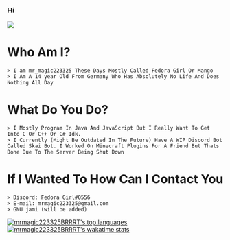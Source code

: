 ### Hi
![](https://media.discordapp.net/attachments/850628332579717150/880742720358985738/813823160625528873.png)
<h1>Who Am I? </h1>
<pre><code>> I am mr_magic223325 These Days Mostly Called Fedora Girl Or Mango
> I Am A 14 year Old From Germany Who Has Absolutely No Life And Does Nothing All Day
</code></pre>


<h1> What Do You Do? </h1>
<pre><code>> I Mostly Program In Java And JavaScript But I Really Want To Get Into C Or C++ Or C# Idk.
> I Currently (Might Be Outdated In The Future) Have A WIP Discord Bot Called Skai Bot. I Worked On Minecraft Plugins For A Friend But Thats Done Due To The Server Being Shut Down
</code></pre>


<h1> If I Wanted To How Can I Contact You </h1>
<pre><code>> Discord: Fedora Girl#0556
> E-mail: mrmagic223325@gmail.com
> GNU jami (will be added)
</code></pre>

[![mrmagic223325BRRRT's top languages](https://github-readme-stats.vercel.app/api/top-langs/?username=mrmagic223325BRRRT&theme=dracula)](https://github.com/mrmagic223325BRRRY)
<br>
[![mrmagic223325BRRRT's wakatime stats](https://github-readme-stats.vercel.app/api/wakatime?username=mrmagic223325BRRRT)](https://github.com/mrmagic223325BRRRY)
